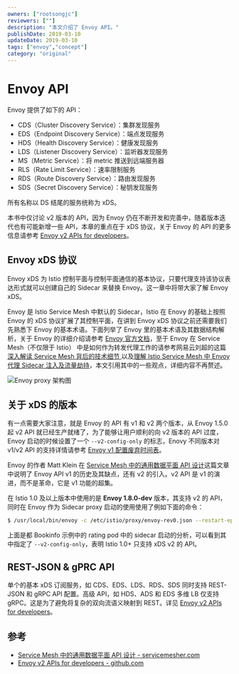 ```yaml
---
owners: ["rootsongjc"]
reviewers: [""]
description: "本文介绍了 Envoy API。"
publishDate: 2019-03-10
updateDate: 2019-03-10
tags: ["envoy","concept"]
category: "original"
---
```


# Envoy API

Envoy 提供了如下的 API：

- CDS（Cluster Discovery Service）：集群发现服务
- EDS（Endpoint Discovery Service）：端点发现服务
- HDS（Health Discovery Service）：健康发现服务
- LDS（Listener Discovery Service）：监听器发现服务
- MS（Metric Service）：将 metric 推送到远端服务器
- RLS（Rate Limit Service）：速率限制服务
- RDS（Route Discovery Service）：路由发现服务
- SDS（Secret Discovery Service）：秘钥发现服务

所有名称以 DS 结尾的服务统称为 xDS。

本书中仅讨论 v2 版本的 API，因为 Envoy 仍在不断开发和完善中，随着版本迭代也有可能新增一些 API，本章的重点在于 xDS 协议，关于 Envoy 的 API 的更多信息请参考 [Envoy v2 APIs for developers](https://github.com/envoyproxy/envoy/blob/master/api/API_OVERVIEW.md)。

## Envoy xDS 协议

Envoy xDS 为 Istio 控制平面与控制平面通信的基本协议，只要代理支持该协议表达形式就可以创建自己的 Sidecar 来替换 Envoy。这一章中将带大家了解 Envoy xDS。

Envoy 是 Istio Service Mesh 中默认的 Sidecar，Istio 在 Enovy 的基础上按照 Envoy 的 xDS 协议扩展了其控制平面，在讲到 Envoy xDS 协议之前还需要我们先熟悉下 Envoy 的基本术语。下面列举了 Envoy 里的基本术语及其数据结构解析，关于 Envoy 的详细介绍请参考 [Envoy 官方文档](http://www.servicemesher.com/envoy/)，至于 Envoy 在 Service Mesh（不仅限于 Istio） 中是如何作为转发代理工作的请参考网易云刘超的这篇[深入解读 Service Mesh 背后的技术细节 ](https://www.cnblogs.com/163yun/p/8962278.html)以及[理解 Istio Service Mesh 中 Envoy 代理 Sidecar 注入及流量劫持](https://jimmysong.io/posts/envoy-sidecar-injection-in-istio-service-mesh-deep-dive/)，本文引用其中的一些观点，详细内容不再赘述。

![Envoy proxy 架构图](https://ws2.sinaimg.cn/large/006tNc79ly1fz69bsaqk7j314k0tsq90.jpg)

## 关于 xDS 的版本

有一点需要大家注意，就是 Envoy 的 API 有 v1 和 v2 两个版本，从 Envoy 1.5.0 起 v2 API 就已经生产就绪了，为了能够让用户顺利的向 v2 版本的 API 过度，Envoy 启动的时候设置了一个 `--v2-config-only` 的标志，Enovy 不同版本对 v1/v2 API 的支持详情请参考 [Envoy v1 配置废弃时间表](https://groups.google.com/forum/#!topic/envoy-announce/Lb1QZcSclGQ)。

Envoy 的作者 Matt Klein 在 [Service Mesh 中的通用数据平面 API 设计](http://www.servicemesher.com/blog/the-universal-data-plane-api/)这篇文章中说明了 Envoy API v1 的历史及其缺点，还有 v2 的引入。v2 API 是 v1 的演进，而不是革命，它是 v1 功能的超集。

在 Istio 1.0 及以上版本中使用的是 **Envoy 1.8.0-dev** 版本，其支持 v2 的 API，同时在 Envoy 作为 Sidecar proxy 启动的使用使用了例如下面的命令：

```bash
$ /usr/local/bin/envoy -c /etc/istio/proxy/envoy-rev0.json --restart-epoch 0 --drain-time-s 45 --parent-shutdown-time-s 60 --service-cluster ratings --service-node sidecar~172.33.14.2~ratings-v1-8558d4458d-ld8x9.default~default.svc.cluster.local --max-obj-name-len 189 --allow-unknown-fields -l warn --v2-config-only
```

上面是都 Bookinfo 示例中的 rating pod 中的 sidecar 启动的分析，可以看到其中指定了 `--v2-config-only`，表明 Istio 1.0+ 只支持 xDS v2 的 API。

## REST-JSON & gPRC API

单个的基本 xDS 订阅服务，如 CDS、EDS、LDS、RDS、SDS 同时支持 REST-JSON 和 gRPC API 配置。高级 API，如 HDS、ADS 和 EDS 多维 LB 仅支持 gRPC。这是为了避免将复杂的双向流语义映射到 REST。详见 [Envoy v2 APIs for developers](https://github.com/envoyproxy/envoy/blob/master/api/API_OVERVIEW.md)。

## 参考

- [Service Mesh 中的通用数据平面 API 设计 - servicemesher.com](http://www.servicemesher.com/blog/the-universal-data-plane-api/)
- [Envoy v2 APIs for developers - github.com](https://github.com/envoyproxy/envoy/blob/master/api/API_OVERVIEW.md)